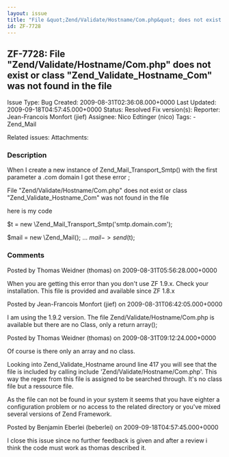```yaml
---
layout: issue
title: "File &quot;Zend/Validate/Hostname/Com.php&quot; does not exist or class &quot;Zend_Validate_Hostname_Com&quot; was not found in the file"
id: ZF-7728
---
```


ZF-7728: File "Zend/Validate/Hostname/Com.php" does not exist or class "Zend\_Validate\_Hostname\_Com" was not found in the file
--------------------------------------------------------------------------------------------------------------------------------

 Issue Type: Bug Created: 2009-08-31T02:36:08.000+0000 Last Updated: 2009-09-18T04:57:45.000+0000 Status: Resolved Fix version(s): 
 Reporter:  Jean-Francois Monfort (jief)  Assignee:  Nico Edtinger (nico)  Tags: - Zend\_Mail
 
 Related issues: 
 Attachments: 
### Description

When I create a new instance of Zend\_Mail\_Transport\_Smtp() with the first parameter a .com domain I got these error ;

File "Zend/Validate/Hostname/Com.php" does not exist or class "Zend\_Validate\_Hostname\_Com" was not found in the file

here is my code

$t = new \\Zend\_Mail\_Transport\_Smtp('smtp.domain.com');

$mail = new \\Zend\_Mail(); ... $mail->send($t);

 

 

### Comments

Posted by Thomas Weidner (thomas) on 2009-08-31T05:56:28.000+0000

When you are getting this error than you don't use ZF 1.9.x. Check your installation. This file is provided and available since ZF 1.8.x

 

 

Posted by Jean-Francois Monfort (jief) on 2009-08-31T06:42:05.000+0000

I am using the 1.9.2 version. The file Zend/Validate/Hostname/Com.php is available but there are no Class, only a return array();

 

 

Posted by Thomas Weidner (thomas) on 2009-08-31T09:12:24.000+0000

Of course is there only an array and no class.

Looking into Zend\_Validate\_Hostname around line 417 you will see that the file is included by calling include 'Zend/Validate/Hostname/Com.php'. This way the regex from this file is assigned to be searched through. It's no class file but a ressource file.

As the file can not be found in your system it seems that you have eighter a configuration problem or no access to the related directory or you've mixed several versions of Zend Framework.

 

 

Posted by Benjamin Eberlei (beberlei) on 2009-09-18T04:57:45.000+0000

I close this issue since no further feedback is given and after a review i think the code must work as thomas described it.

 

 